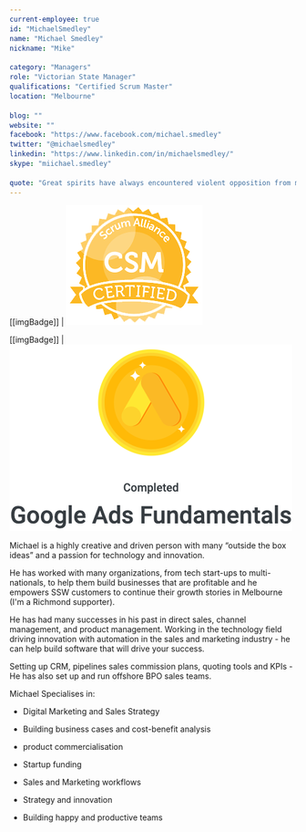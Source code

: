 ```yaml
---
current-employee: true
id: "MichaelSmedley"
name: "Michael Smedley"
nickname: "Mike"

category: "Managers"
role: "Victorian State Manager"
qualifications: "Certified Scrum Master"
location: "Melbourne"

blog: ""
website: ""
facebook: "https://www.facebook.com/michael.smedley"
twitter: "@michaelsmedley"
linkedin: "https://www.linkedin.com/in/michaelsmedley/"
skype: "miichael.smedley"

quote: "Great spirits have always encountered violent opposition from mediocre minds."
---
```


[[imgBadge]]
| ![Certified Scrum Master](../badges/csm-certified-scrum-alliance.png)

[[imgBadge]]
| ![Google Ads Fundamental Completion](../badges/ScreenShot.png)

Michael is a highly creative and driven person with many “outside the box ideas” and a passion for technology and innovation.

He has worked with many organizations, from tech start-ups to multi-nationals, to help them build businesses that are profitable and he empowers SSW customers to continue their growth stories in Melbourne (I'm a Richmond supporter).

He has had many successes in his past in direct sales, channel management, and product management. Working in the technology field driving innovation with automation in the sales and marketing industry - he can help build software that will drive your success.

Setting up CRM, pipelines sales commission plans, quoting tools and KPIs - He has also set up and run offshore BPO sales teams.

Michael Specialises in:

- Digital Marketing and Sales Strategy

- Building business cases and cost-benefit analysis

- product commercialisation

- Startup funding

- Sales and Marketing workflows

- Strategy and innovation

- Building happy and productive teams
